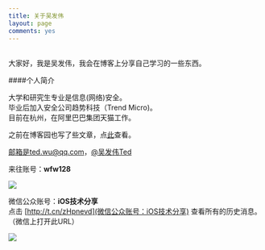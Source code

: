 ```yaml
---
title: 关于吴发伟
layout: page
comments: yes
---
```

<br/>
大家好，我是吴发伟，我会在博客上分享自己学习的一些东西。
<br/>

####个人简介

大学和研究生专业是信息(网络)安全。   
毕业后加入安全公司趋势科技（Trend Micro)。   
目前在杭州，在阿里巴巴集团天猫工作。     

之前在博客园也写了些文章，点[此](http://cnblogs.com/wufawei)查看。

邮箱是ted.wu@qq.com，[@吴发伟Ted](http://weibo.com/wufawei)     

来往账号：**wfw128**

![](http://farm8.staticflickr.com/7364/10855548275_ba1e9acfe2.jpg)

微信公众账号：**iOS技术分享**  
点击 [http://t.cn/zHpnevd](微信公众账号：iOS技术分享) 查看所有的历史消息。（微信上打开此URL）

![](http://farm3.staticflickr.com/2826/10855679484_56b7429bd6.jpg)
